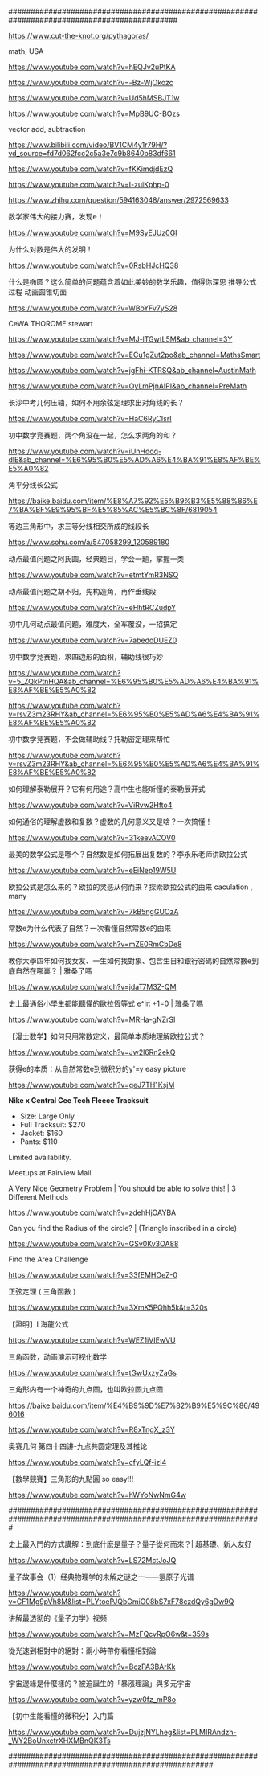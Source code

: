 
##############################################################################################

https://www.cut-the-knot.org/pythagoras/

math,  USA

https://www.youtube.com/watch?v=hEQJv2uPtKA

https://www.youtube.com/watch?v=-Bz-WjOkozc

https://www.youtube.com/watch?v=Ud5hMSBJT1w

https://www.youtube.com/watch?v=MpB9UC-BOzs

vector add,  subtraction 

https://www.bilibili.com/video/BV1CM4y1r79H/?vd_source=fd7d062fcc2c5a3e7c9b8640b83df661

https://www.youtube.com/watch?v=fKKimdjdEzQ

https://www.youtube.com/watch?v=I-zuiKphp-0

https://www.zhihu.com/question/594163048/answer/2972569633

数学家伟大的接力赛，发现e！

https://www.youtube.com/watch?v=M9SyEJUz0GI

为什么对数是伟大的发明！

https://www.youtube.com/watch?v=0RsbHJcHQ38

什么是椭圆？这么简单的问题蕴含着如此美妙的数学乐趣，值得你深思     推导公式过程     动画圆锥切面

https://www.youtube.com/watch?v=WBbYFv7yS28

CeWA  THOROME    stewart

https://www.youtube.com/watch?v=MJ-lTGwtL5M&ab_channel=3Y

https://www.youtube.com/watch?v=ECu1gZut2po&ab_channel=MathsSmart

https://www.youtube.com/watch?v=jgFhi-KTRSQ&ab_channel=AustinMath

https://www.youtube.com/watch?v=OyLmPjnAIPI&ab_channel=PreMath

长沙中考几何压轴，如何不用余弦定理求出对角线的长？

https://www.youtube.com/watch?v=HaC6RyCIsrI

初中数学竞赛题，两个角没在一起，怎么求两角的和？

https://www.youtube.com/watch?v=iUnHdoq-dlE&ab_channel=%E6%95%B0%E5%AD%A6%E4%BA%91%E8%AF%BE%E5%A0%82

角平分线长公式

https://baike.baidu.com/item/%E8%A7%92%E5%B9%B3%E5%88%86%E7%BA%BF%E9%95%BF%E5%85%AC%E5%BC%8F/6819054

等边三角形中，求三等分线相交所成的线段长 

https://www.sohu.com/a/547058299_120589180

动点最值问题之阿氏圆，经典题目，学会一题，掌握一类

https://www.youtube.com/watch?v=etmtYmR3NSQ

动点最值问题之胡不归，先构造角，再作垂线段

https://www.youtube.com/watch?v=eHhtRCZudpY

初中几何动点最值问题，难度大，全军覆没，一招搞定

https://www.youtube.com/watch?v=7abedoDUEZ0

初中数学竞赛题，求四边形的面积，辅助线很巧妙

https://www.youtube.com/watch?v=5_ZQkPtnHQA&ab_channel=%E6%95%B0%E5%AD%A6%E4%BA%91%E8%AF%BE%E5%A0%82

https://www.youtube.com/watch?v=rsvZ3m23RHY&ab_channel=%E6%95%B0%E5%AD%A6%E4%BA%91%E8%AF%BE%E5%A0%82

初中数学竞赛题，不会做辅助线？托勒密定理来帮忙

https://www.youtube.com/watch?v=rsvZ3m23RHY&ab_channel=%E6%95%B0%E5%AD%A6%E4%BA%91%E8%AF%BE%E5%A0%82

如何理解泰勒展开？它有何用途？高中生也能听懂的泰勒展开式

https://www.youtube.com/watch?v=ViRvw2Hfto4

如何通俗的理解虚数和复数？虚数的几何意义又是啥？一次搞懂！

https://www.youtube.com/watch?v=31keevACOV0

最美的数学公式是哪个？自然数是如何拓展出复数的？李永乐老师讲欧拉公式

https://www.youtube.com/watch?v=eEiNep19W5U

欧拉公式是怎么来的？欧拉的灵感从何而来？探索欧拉公式的由来   caculation , many

https://www.youtube.com/watch?v=7kB5ngGUOzA

常数e为什么代表了自然？一次看懂自然常数e的由来

https://www.youtube.com/watch?v=mZE0RmCbDe8

教你大學四年如何找女友、一生如何找對象、包含生日和銀行密碼的自然常數e到底自然在哪裏？ | 雅桑了嗎

https://www.youtube.com/watch?v=jdaT7M3Z-QM

史上最通俗小學生都能聽懂的歐拉恆等式 e^iπ +1=0 | 雅桑了嗎

https://www.youtube.com/watch?v=MRHa-gNZrSI

【漫士数学】如何只用常数定义，最简单本质地理解欧拉公式？

https://www.youtube.com/watch?v=Jw2l6Rn2ekQ

获得e的本质：从自然常数e到微积分的y'=y    easy picture

https://www.youtube.com/watch?v=geJ7TH1KsjM


**Nike x Central Cee Tech Fleece Tracksuit**  

- Size: Large Only  
- Full Tracksuit: $270  
- Jacket: $160
- Pants: $110

Limited availability. 

Meetups at Fairview Mall. 


A Very Nice Geometry Problem | You should be able to solve this! | 3 Different Methods

https://www.youtube.com/watch?v=zdehHjOAYBA

Can you find the Radius of the circle? | (Triangle inscribed in a circle)

https://www.youtube.com/watch?v=GSv0Kv3OA88

Find the Area Challenge

https://www.youtube.com/watch?v=33fEMHOeZ-0

正弦定理 ( 三角函數 )

https://www.youtube.com/watch?v=3XmK5PQhh5k&t=320s

【證明】I 海龍公式

https://www.youtube.com/watch?v=WEZ1iVIEwVU

三角函数，动画演示可视化数学

https://www.youtube.com/watch?v=tGwUxzyZaGs

三角形内有一个神奇的九点圆，也叫欧拉圆九点圆

https://baike.baidu.com/item/%E4%B9%9D%E7%82%B9%E5%9C%86/496016

https://www.youtube.com/watch?v=R8xTngX_z3Y

奥赛几何 第四十四讲-九点共圆定理及其推论

https://www.youtube.com/watch?v=cfyLQf-izI4

【數學競賽】三角形的九點圓            so easy!!!

https://www.youtube.com/watch?v=hWYoNwNmG4w

#################################################################################################################

史上最入門的方式講解：到底什麽是量子？量子從何而來？| 超基礎、新人友好

https://www.youtube.com/watch?v=LS72MctJoJQ

量子故事会（1）经典物理学的未解之谜之一——氢原子光谱

https://www.youtube.com/watch?v=CF1Mg9pVh8M&list=PLYtoePJQbGmiO08bS7xF78czdQy6gDw9Q

讲解最透彻的《量子力学》视频

https://www.youtube.com/watch?v=MzFQcvRpO6w&t=359s

從光速到相對中的絕對：兩小時帶你看懂相對論

https://www.youtube.com/watch?v=BczPA3BArKk

宇宙邊緣是什麼樣的？被迫誕生的「暴漲理論」與多元宇宙

https://www.youtube.com/watch?v=yzw0fz_mP8o

【初中生能看懂的微积分】入门篇

https://www.youtube.com/watch?v=DujzjNYLheg&list=PLMIRAndzh-_WY2BoUnxctrXHXMBnQK3Ts

######################################################################################################
